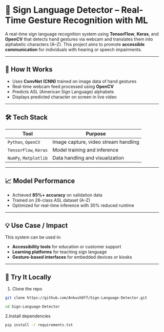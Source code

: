 # 🤟 Sign Language Detector – Real-Time Gesture Recognition with ML

A real-time sign language recognition system using **TensorFlow**, **Keras**, and **OpenCV** that detects hand gestures via webcam and translates them into alphabetic characters (A–Z). This project aims to promote **accessible communication** for individuals with hearing or speech impairments.

---

## 🧠 How It Works

- Uses **ConvNet (CNN)** trained on image data of hand gestures
- Real-time webcam feed processed using **OpenCV**
- Predicts ASL (American Sign Language) alphabets
- Displays predicted character on screen in live video

---

## 🛠️ Tech Stack

| Tool | Purpose |
|------|---------|
| `Python`, `OpenCV` | Image capture, video stream handling |
| `TensorFlow`, `Keras` | Model training and inference |
| `NumPy`, `Matplotlib` | Data handling and visualization |

---

## 📈 Model Performance

- Achieved **85%+ accuracy** on validation data  
- Trained on 26-class ASL dataset (A–Z)  
- Optimized for real-time inference with 30% reduced runtime

---

## 💡 Use Case / Impact

This system can be used in:
- **Accessibility tools** for education or customer support
- **Learning platforms** for teaching sign language
- **Gesture-based interfaces** for embedded devices or kiosks

---

## 🧪 Try It Locally

1. Clone the repo  
```bash
git clone https://github.com/AnkushOff/Sign-Language-Detector.git
```
```bash
cd Sign-Language-Detector
```
2.Install dependencies
```bash
pip install -r requirements.txt
```

